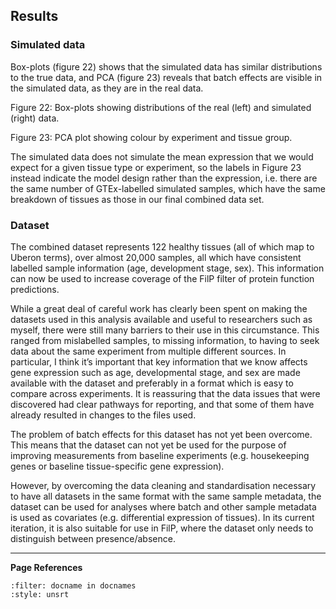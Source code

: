 ## Results

### Simulated data
Box-plots (figure 22) shows that the simulated data has similar distributions to the true data, and PCA (figure 23) reveals that batch effects are visible in the simulated data, as they are in the real data.

Figure 22: Box-plots showing distributions of the real (left) and simulated (right) data.


Figure 23: PCA plot showing colour by experiment and tissue group. 

The simulated data does not simulate the mean expression that we would expect for a given tissue type or experiment, so the labels in Figure 23 instead indicate the model design rather than the expression, i.e. there are the same number of GTEx-labelled simulated samples, which have the same breakdown of tissues as those in our final combined data set.

### Dataset
[//]: # (TODO: REWRITE!)
The combined dataset represents 122 healthy tissues (all of which map to Uberon terms), over almost 20,000 samples, all which have consistent labelled sample information (age, development stage, sex). This information can now be used to increase coverage of the FilP filter of protein function predictions. 

While a great deal of careful work has clearly been spent on making the datasets used in this analysis available and useful to researchers such as myself, there were still many barriers to their use in this circumstance. This ranged from mislabelled samples, to missing information, to having to seek data about the same experiment from multiple different sources. In particular, I think it’s important that key information that we know affects gene expression such as age, developmental stage, and sex are made available with the dataset and preferably in a format which is easy to compare across experiments. It is reassuring that the data issues that were discovered had clear pathways for reporting, and that some of them have already resulted in changes to the files used.

The problem of batch effects for this dataset has not yet been overcome. This means that the dataset can not yet be used for the purpose of improving measurements from baseline experiments (e.g. housekeeping genes or baseline tissue-specific gene expression).

However, by overcoming the data cleaning and standardisation necessary to have all datasets in the same format with the same sample metadata, the dataset can be used for analyses where batch and other sample metadata is used as covariates (e.g. differential expression of tissues).  In its current iteration, it is also suitable for use in FilP, where the dataset only needs to distinguish between presence/absence. 


---
**Page References**

```{bibliography} /_bibliography/references.bib
:filter: docname in docnames
:style: unsrt
```